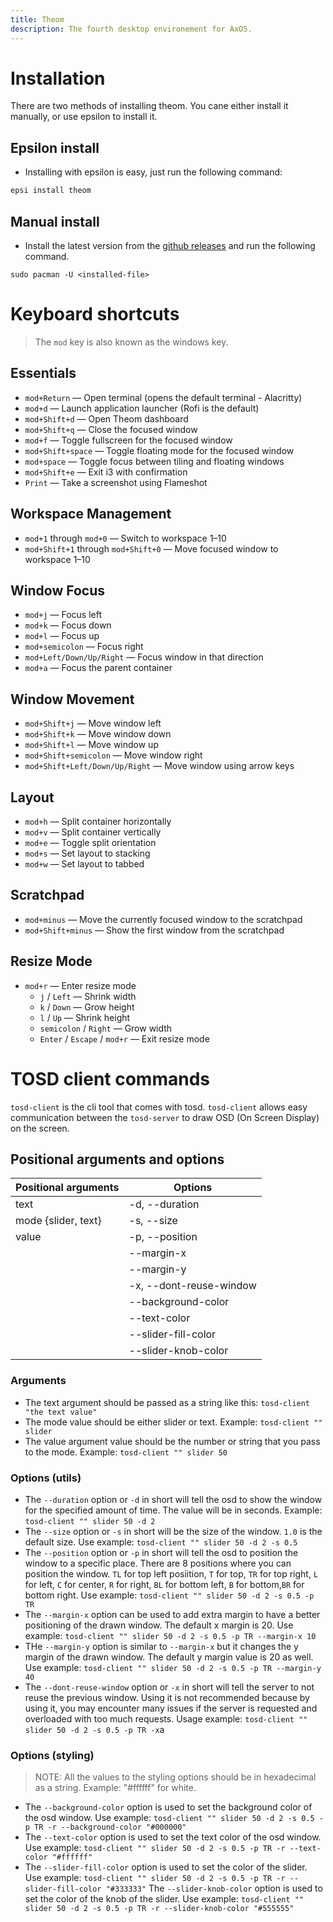 ```yaml
---
title: Theom
description: The fourth desktop environement for AxOS.
---
```


# Installation

There are two methods of installing theom. You cane either install it manually, or use epsilon to install it.

## Epsilon install

- Installing with epsilon is easy, just run the following command:

```bash
epsi install theom
```

## Manual install

- Install the latest version from the [github releases](https://github.com/AxOS-project/Theom/releases) and run the following command.

```
sudo pacman -U <installed-file>
```

# Keyboard shortcuts

> The `mod` key is also known as the windows key.

## Essentials

- `mod+Return` — Open terminal (opens the default terminal - Alacritty)
- `mod+d` — Launch application launcher (Rofi is the default)
- `mod+Shift+d` — Open Theom dashboard
- `mod+Shift+q` — Close the focused window
- `mod+f` — Toggle fullscreen for the focused window
- `mod+Shift+space` — Toggle floating mode for the focused window
- `mod+space` — Toggle focus between tiling and floating windows
- `mod+Shift+e` — Exit i3 with confirmation
- `Print` — Take a screenshot using Flameshot

## Workspace Management

- `mod+1` through `mod+0` — Switch to workspace 1–10
- `mod+Shift+1` through `mod+Shift+0` — Move focused window to workspace 1–10

## Window Focus

- `mod+j` — Focus left
- `mod+k` — Focus down
- `mod+l` — Focus up
- `mod+semicolon` — Focus right
- `mod+Left/Down/Up/Right` — Focus window in that direction
- `mod+a` — Focus the parent container

## Window Movement

- `mod+Shift+j` — Move window left
- `mod+Shift+k` — Move window down
- `mod+Shift+l` — Move window up
- `mod+Shift+semicolon` — Move window right
- `mod+Shift+Left/Down/Up/Right` — Move window using arrow keys

## Layout

- `mod+h` — Split container horizontally
- `mod+v` — Split container vertically
- `mod+e` — Toggle split orientation
- `mod+s` — Set layout to stacking
- `mod+w` — Set layout to tabbed

## Scratchpad

- `mod+minus` — Move the currently focused window to the scratchpad
- `mod+Shift+minus` — Show the first window from the scratchpad

## Resize Mode

- `mod+r` — Enter resize mode
  - `j` / `Left` — Shrink width
  - `k` / `Down` — Grow height
  - `l` / `Up` — Shrink height
  - `semicolon` / `Right` — Grow width
  - `Enter` / `Escape` / `mod+r` — Exit resize mode

# TOSD client commands

`tosd-client` is the cli tool that comes with tosd. `tosd-client` allows easy communication between the `tosd-server` to draw OSD (On Screen Display) on the screen.

## Positional arguments and options

| Positional arguments | Options                 |
| -------------------- | ----------------------- |
| text                 | -d, --duration          |
| mode {slider, text}  | -s, --size              |
| value                | -p, --position          |
|                      | --margin-x              |
|                      | --margin-y              |
|                      | -x, --dont-reuse-window |
|                      | --background-color      |
|                      | --text-color            |
|                      | --slider-fill-color     |
|                      | --slider-knob-color     |

### Arguments

- The text argument should be passed as a string like this: `tosd-client "the text value"`
- The mode value should be either slider or text. Example: `tosd-client "" slider`
- The value argument value should be the number or string that you pass to the mode. Example: `tosd-client "" slider 50`

### Options (utils)

- The `--duration` option or `-d` in short will tell the osd to show the window for the specified amount of time. The value will be in seconds. Example: `tosd-client "" slider 50 -d 2`
- The `--size` option or `-s` in short will be the size of the window. `1.0` is the default size. Use example: `tosd-client "" slider 50 -d 2 -s 0.5`
- The `--position` option or `-p` in short will tell the osd to position the window to a specific place. There are 8 positions where you can position the window. `TL` for top left posiition, `T` for top, `TR` for top right, `L` for left, `C` for center, `R` for right, `BL` for bottom left, `B` for bottom,`BR` for bottom right. Use example: `tosd-client "" slider 50 -d 2 -s 0.5 -p TR`
- The `--margin-x` option can be used to add extra margin to have a better positioning of the drawn window. The default x margin is 20. Use example: `tosd-client "" slider 50 -d 2 -s 0.5 -p TR --margin-x 10`
- THe `--margin-y` option is similar to `--margin-x` but it changes the y margin of the drawn window. The default y margin value is 20 as well. Use example: `tosd-client "" slider 50 -d 2 -s 0.5 -p TR --margin-y 40`
- The `--dont-reuse-window` option or `-x` in short will tell the server to not reuse the previous window. Using it is not recommended because by using it, you may encounter many issues if the server is requested and overloaded with too much requests. Usage example: `tosd-client "" slider 50 -d 2 -s 0.5 -p TR -x`a

### Options (styling)

> NOTE: All the values to the styling options should be in hexadecimal as a string. Example: "#ffffff" for white.

- The `--background-color` option is used to set the background color of the osd window. Use example: `tosd-client "" slider 50 -d 2 -s 0.5 -p TR -r --background-color "#000000"`
- The `--text-color` option is used to set the text color of the osd window. Use example: `tosd-client "" slider 50 -d 2 -s 0.5 -p TR -r --text-color "#ffffff"`
- The `--slider-fill-color` option is used to set the color of the slider. Use example: `tosd-client "" slider 50 -d 2 -s 0.5 -p TR -r --slider-fill-color "#333333"`
  The `--slider-knob-color` option is used to set the color of the knob of the slider. Use example: `tosd-client "" slider 50 -d 2 -s 0.5 -p TR -r --slider-knob-color "#555555"`
